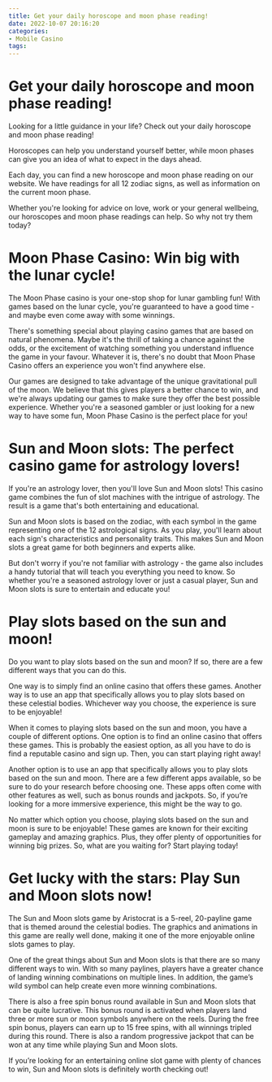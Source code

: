 ```yaml
---
title: Get your daily horoscope and moon phase reading!
date: 2022-10-07 20:16:20
categories:
- Mobile Casino
tags:
---
```



#  Get your daily horoscope and moon phase reading!

Looking for a little guidance in your life? Check out your daily horoscope and moon phase reading!

Horoscopes can help you understand yourself better, while moon phases can give you an idea of what to expect in the days ahead.

Each day, you can find a new horoscope and moon phase reading on our website. We have readings for all 12 zodiac signs, as well as information on the current moon phase.

Whether you're looking for advice on love, work or your general wellbeing, our horoscopes and moon phase readings can help. So why not try them today?

#  Moon Phase Casino: Win big with the lunar cycle!

The Moon Phase casino is your one-stop shop for lunar gambling fun! With games based on the lunar cycle, you're guaranteed to have a good time - and maybe even come away with some winnings.

There's something special about playing casino games that are based on natural phenomena. Maybe it's the thrill of taking a chance against the odds, or the excitement of watching something you understand influence the game in your favour. Whatever it is, there's no doubt that Moon Phase Casino offers an experience you won't find anywhere else.

Our games are designed to take advantage of the unique gravitational pull of the moon. We believe that this gives players a better chance to win, and we're always updating our games to make sure they offer the best possible experience. Whether you're a seasoned gambler or just looking for a new way to have some fun, Moon Phase Casino is the perfect place for you!

#  Sun and Moon slots: The perfect casino game for astrology lovers!

If you're an astrology lover, then you'll love Sun and Moon slots! This casino game combines the fun of slot machines with the intrigue of astrology. The result is a game that's both entertaining and educational.

Sun and Moon slots is based on the zodiac, with each symbol in the game representing one of the 12 astrological signs. As you play, you'll learn about each sign's characteristics and personality traits. This makes Sun and Moon slots a great game for both beginners and experts alike.

But don't worry if you're not familiar with astrology - the game also includes a handy tutorial that will teach you everything you need to know. So whether you're a seasoned astrology lover or just a casual player, Sun and Moon slots is sure to entertain and educate you!

#  Play slots based on the sun and moon!

Do you want to play slots based on the sun and moon? If so, there are a few different ways that you can do this.

One way is to simply find an online casino that offers these games. Another way is to use an app that specifically allows you to play slots based on these celestial bodies. Whichever way you choose, the experience is sure to be enjoyable!

When it comes to playing slots based on the sun and moon, you have a couple of different options. One option is to find an online casino that offers these games. This is probably the easiest option, as all you have to do is find a reputable casino and sign up. Then, you can start playing right away!

Another option is to use an app that specifically allows you to play slots based on the sun and moon. There are a few different apps available, so be sure to do your research before choosing one. These apps often come with other features as well, such as bonus rounds and jackpots. So, if you’re looking for a more immersive experience, this might be the way to go.

No matter which option you choose, playing slots based on the sun and moon is sure to be enjoyable! These games are known for their exciting gameplay and amazing graphics. Plus, they offer plenty of opportunities for winning big prizes. So, what are you waiting for? Start playing today!

#  Get lucky with the stars: Play Sun and Moon slots now!

The Sun and Moon slots game by Aristocrat is a 5-reel, 20-payline game that is themed around the celestial bodies. The graphics and animations in this game are really well done, making it one of the more enjoyable online slots games to play.

One of the great things about Sun and Moon slots is that there are so many different ways to win. With so many paylines, players have a greater chance of landing winning combinations on multiple lines. In addition, the game’s wild symbol can help create even more winning combinations.

There is also a free spin bonus round available in Sun and Moon slots that can be quite lucrative. This bonus round is activated when players land three or more sun or moon symbols anywhere on the reels. During the free spin bonus, players can earn up to 15 free spins, with all winnings tripled during this round. There is also a random progressive jackpot that can be won at any time while playing Sun and Moon slots.

If you’re looking for an entertaining online slot game with plenty of chances to win, Sun and Moon slots is definitely worth checking out!